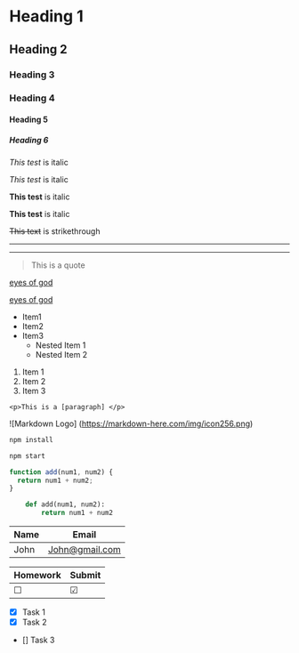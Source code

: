 <!-- Headings -->

# Heading 1

## Heading 2

### Heading 3

### Heading 4

#### Heading 5

##### Heading 6

<!-- Italics -->

_This test_ is italic

_This test_ is italic

<!-- Strong -->

**This test** is italic

**This test** is italic

<!-- Strikethrough -->

~~This text~~ is strikethrough

<!-- Horizontal Rule -->

---

---

<!-- Blockquote -->

> This is a quote

<!-- Links -->

[eyes of god](https://www.eyesofgod.org)

<!-- Links with titles -->

[eyes of god](https://www.eyesofgod.org " Eyes of god")

<!-- UL -->

- Item1
- Item2
- Item3
  - Nested Item 1
  - Nested Item 2

<!-- OL -->

1. Item 1
2. Item 2
3. Item 3

<!-- Inline code -->

`<p>This is a [paragraph] </p>`

<!-- Images -->

![Markdown Logo]
(https://markdown-here.com/img/icon256.png)

<!-- Github Markdown -->

```bash
npm install

npm start
```

```javascript
function add(num1, num2) {
  return num1 + num2;
}
```

```python
    def add(num1, num2):
        return num1 + num2
```

<!-- Tables -->

| Name | Email          |
| ---- | -------------- |
| John | John@gmail.com |

| Homework | Submit  |
| -------- | ------- |
| &#9744;  | &#9745; |

<!-- Task List  -->

- [x] Task 1
- [x] Task 2
- [] Task 3
